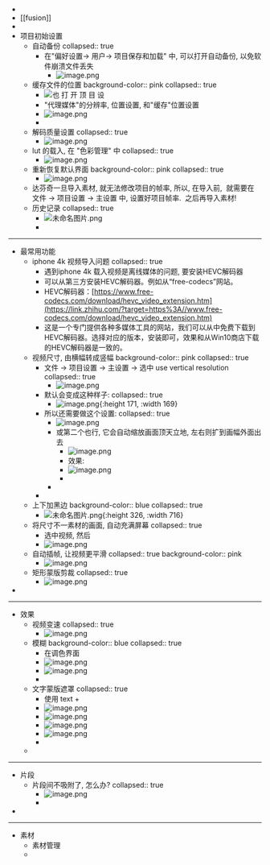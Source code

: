 -
- [[fusion]]
-
- 项目初始设置
	- 自动备份
	  collapsed:: true
		- 在"偏好设置-> 用户-> 项目保存和加载" 中, 可以打开自动备份, 以免软件崩溃文件丢失
			- ![image.png](../assets/image_1668773239260_0.png)
	- 缓存文件的位置
	  background-color:: pink
	  collapsed:: true
		- ![也 打 开 顶 目 设 ](file:///C:\Users\priest\AppData\Local\Temp\msohtmlclip1\01\clip_image001.png)
		- "代理媒体"的分辨率, 位置设置, 和"缓存"位置设置
		- ![image.png](../assets/image_1668772877990_0.png)
		-
	- 解码质量设置
	  collapsed:: true
		- ![image.png](../assets/image_1668773120788_0.png)
	- lut 的载入, 在 "色彩管理" 中
	  collapsed:: true
		- ![image.png](../assets/image_1668773045565_0.png)
	- 重新恢复默认界面
	  background-color:: pink
	  collapsed:: true
		- ![image.png](../assets/image_1668773299146_0.png)
	- 达芬奇一旦导入素材, 就无法修改项目的帧率, 所以, 在导入前,  就需要在 文件 -> 项目设置 -> 主设置 中, 设置好项目帧率.  之后再导入素材!
	- 历史记录
	  collapsed:: true
		- ![未命名图片.png](../assets/未命名图片_1668775122071_0.png)
		-
- ---
- 最常用功能
	- iphone 4k 视频导入问题
	  collapsed:: true
		- 遇到iphone 4k 载入视频是离线媒体的问题, 要安装HEVC解码器
		- 可以从第三方安装HEVC解码器。例如从“free-codecs”网站。
		- HEVC解码器：[https://www.free-codecs.com/download/hevc_video_extension.htm](https://link.zhihu.com/?target=https%3A//www.free-codecs.com/download/hevc_video_extension.htm)
		- 这是一个专门提供各种多媒体工具的网站，我们可以从中免费下载到HEVC解码器。选择对应的版本，安装即可，效果和从Win10商店下载的HEVC解码器是一致的。
	- 视频尺寸, 由横幅转成竖幅
	  background-color:: pink
	  collapsed:: true
		- 文件 -> 项目设置 -> 主设置 -> 选中 use vertical resolution
		  collapsed:: true
			- ![image.png](../assets/image_1668770080777_0.png)
		- 默认会变成这种样子:
		  collapsed:: true
			- ![image.png](../assets/image_1668770253894_0.png){:height 171, :width 169}
		- 所以还需要做这个设置:
		  collapsed:: true
			- ![image.png](../assets/image_1668770376436_0.png)
			- 或第二个也行, 它会自动缩放画面顶天立地, 左右则扩到画幅外面出去
				- ![image.png](../assets/image_1668770633869_0.png)
				- 效果:
				- ![image.png](../assets/image_1668770654662_0.png)
				-
			-
		-
	- 上下加黑边
	  background-color:: blue
	  collapsed:: true
		- ![未命名图片.png](../assets/未命名图片_1668775517956_0.png){:height 326, :width 716}
	- 将尺寸不一素材的画面, 自动充满屏幕
	  collapsed:: true
		- 选中视频, 然后
		- ![image.png](../assets/image_1668774989980_0.png)
	- 自动插帧, 让视频更平滑
	  collapsed:: true
	  background-color:: pink
		- ![image.png](../assets/image_1667370377289_0.png)
	- 矩形蒙版剪裁
	  collapsed:: true
		- ![image.png](../assets/image_1668773655452_0.png)
-
- ---
- 效果
	- 视频变速
	  collapsed:: true
		- ![image.png](../assets/image_1668775446485_0.png)
	- 模糊
	  background-color:: blue
	  collapsed:: true
		- 在调色界面
		- ![image.png](../assets/image_1668775337821_0.png)
		- ![image.png](../assets/image_1668775360480_0.png)
		-
	- 文字蒙版遮罩
	  collapsed:: true
		- 使用 text +
		- ![image.png](../assets/image_1668776287923_0.png)
		- ![image.png](../assets/image_1668776299718_0.png)
		- ![image.png](../assets/image_1668776318432_0.png)
		- ![image.png](../assets/image_1668776334620_0.png)
		-
	-
- ---
- 片段
	- 片段间不吸附了, 怎么办?
	  collapsed:: true
		- ![image.png](../assets/image_1668773755392_0.png)
		-
-
- ---
- 素材
	- 素材管理
	-